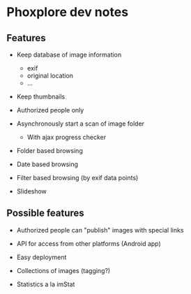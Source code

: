 Phoxplore dev notes
===================

Features
--------

* Keep database of image information
	- exif
	- original location
	- ...

* Keep thumbnails

* Authorized people only

* Asynchronously start a scan of image folder
	- With ajax progress checker

* Folder based browsing

* Date based browsing

* Filter based browsing (by exif data points)

* Slideshow


Possible features
-----------------

* Authorized people can "publish" images with special links

* API for access from other platforms (Android app)

* Easy deployment

* Collections of images (tagging?)

* Statistics a la imStat
